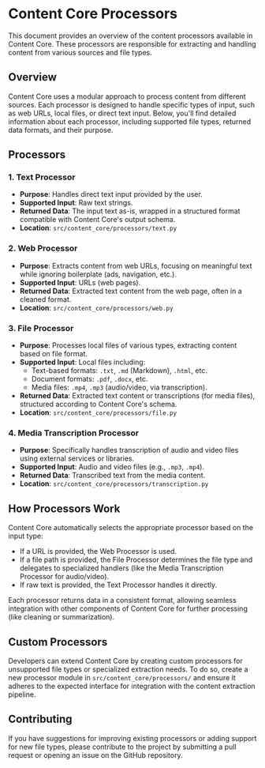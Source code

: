 # Content Core Processors

This document provides an overview of the content processors available in Content Core. These processors are responsible for extracting and handling content from various sources and file types.

## Overview

Content Core uses a modular approach to process content from different sources. Each processor is designed to handle specific types of input, such as web URLs, local files, or direct text input. Below, you'll find detailed information about each processor, including supported file types, returned data formats, and their purpose.

## Processors

### 1. **Text Processor**
- **Purpose**: Handles direct text input provided by the user.
- **Supported Input**: Raw text strings.
- **Returned Data**: The input text as-is, wrapped in a structured format compatible with Content Core's output schema.
- **Location**: `src/content_core/processors/text.py`

### 2. **Web Processor**
- **Purpose**: Extracts content from web URLs, focusing on meaningful text while ignoring boilerplate (ads, navigation, etc.).
- **Supported Input**: URLs (web pages).
- **Returned Data**: Extracted text content from the web page, often in a cleaned format.
- **Location**: `src/content_core/processors/web.py`

### 3. **File Processor**
- **Purpose**: Processes local files of various types, extracting content based on file format.
- **Supported Input**: Local files including:
  - Text-based formats: `.txt`, `.md` (Markdown), `.html`, etc.
  - Document formats: `.pdf`, `.docx`, etc.
  - Media files: `.mp4`, `.mp3` (audio/video, via transcription).
- **Returned Data**: Extracted text content or transcriptions (for media files), structured according to Content Core's schema.
- **Location**: `src/content_core/processors/file.py`

### 4. **Media Transcription Processor**
- **Purpose**: Specifically handles transcription of audio and video files using external services or libraries.
- **Supported Input**: Audio and video files (e.g., `.mp3`, `.mp4`).
- **Returned Data**: Transcribed text from the media content.
- **Location**: `src/content_core/processors/transcription.py`

## How Processors Work

Content Core automatically selects the appropriate processor based on the input type:
- If a URL is provided, the Web Processor is used.
- If a file path is provided, the File Processor determines the file type and delegates to specialized handlers (like the Media Transcription Processor for audio/video).
- If raw text is provided, the Text Processor handles it directly.

Each processor returns data in a consistent format, allowing seamless integration with other components of Content Core for further processing (like cleaning or summarization).

## Custom Processors

Developers can extend Content Core by creating custom processors for unsupported file types or specialized extraction needs. To do so, create a new processor module in `src/content_core/processors/` and ensure it adheres to the expected interface for integration with the content extraction pipeline.

## Contributing

If you have suggestions for improving existing processors or adding support for new file types, please contribute to the project by submitting a pull request or opening an issue on the GitHub repository.
